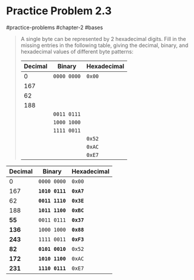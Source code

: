 # Practice Problem 2.3
#practice-problems #chapter-2 #bases

> A single byte can be represented by 2 hexadecimal digits. Fill in the missing entries in the following table, giving the decimal, binary, and hexadecimal values of different byte patterns:
> 
> | Decimal | Binary      | Hexadecimal |
> | ------- | ----------- | ----------- |
> | 0       | `0000 0000` | `0x00`      |
> | 167     |             |             |
> | 62      |             |             |
> | 188     |             |             |
> |         | `0011 0111` |             |
> |         | `1000 1000` |             |
> |         | `1111 0011` |             |
> |         |             | `0x52`      |
> |         |             | `0xAC`      |
> |         |             | `0xE7`      |

| Decimal | Binary          | Hexadecimal |
| ------- | --------------- | ----------- |
| 0       | `0000 0000`     | `0x00`      |
| 167     | **`1010 0111`** | **`0xA7`**  |
| 62      | **`0011 1110`** | **`0x3E`**  |
| 188     | **`1011 1100`** | **`0xBC`**  |
| **55**  | `0011 0111`     | **`0x37`**  |
| **136** | `1000 1000`     | **`0x88`**  |
| **243** | `1111 0011`     | **`0xF3`**  |
| **82**  | **`0101 0010`** | `0x52`      |
| **172** | **`1010 1100`** | `0xAC`      |
| **231** | **`1110 0111`** | `0xE7`      |

